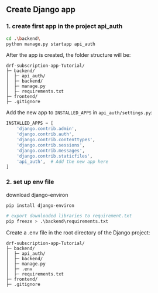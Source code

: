 ## Create Django app

### 1. create first app in the project api_auth
```sh
cd .\backend\
python manage.py startapp api_auth
```

After the app is created, the folder structure will be:
```
drf-subscription-app-Tutorial/
├─ backend/
│  ├─ api_auth/
│  ├─ backend/
│  ├─ manage.py
│  ├─ requirements.txt
├─ frontend/
├─ .gitignore
```

Add the new app to `INSTALLED_APPS` in `api_auth/settings.py`:
```python
INSTALLED_APPS = [
    'django.contrib.admin',
    'django.contrib.auth',
    'django.contrib.contenttypes',
    'django.contrib.sessions',
    'django.contrib.messages',
    'django.contrib.staticfiles',
    'api_auth',  # Add the new app here
]
```


### 2. set up env file 
download django-environ
```sh
pip install django-environ

# export downloaded libraries to requirement.txt
pip freeze > .\backend\requirements.txt
```

Create a .env file in the root directory of the Django project:
```
drf-subscription-app-Tutorial/
├─ backend/
│  ├─ api_auth/
│  ├─ backend/
│  ├─ manage.py
│  ├─ .env
│  ├─ requirements.txt
├─ frontend/
├─ .gitignore
```

